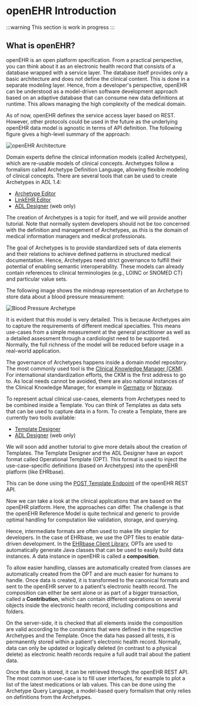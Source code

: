 # openEHR Introduction

:::warning
This section is work in progress
:::




## What is openEHR?  
openEHR is an open platform specification. From a practical perspective, you can think about it as an electronic health record that consists of a database wrapped with a service layer. The database itself provides only a basic architecture and does not define the clinical content. This is done in a separate modeling layer. Hence, from a developer's perspective, openEHR can be understood as a model-driven software development approach based on an adaptive database that can consume new data definitions at runtime. This allows managing the high complexity of the medical domain.

As of now, openEHR defines the service access layer based on REST. However, other protocols could be used in the future as the underlying openEHR data model is agnostic in terms of API definition. The following figure gives a high-level summary of the approach:

![openEHR Architecture](/img/openehr-what_is_it-architecture.png "The basic concept of separating the clinical definitions on the left side, from the technical implementation inside the platform on the right side.")

Domain experts define the clinical information models (called Archetypes), which are re-usable models of clinical concepts. Archetypes follow a formalism called Archetype Definition Language, allowing flexible modeling of clinical concepts. There are several tools that can be used to create Archetypes in ADL 1.4:

- [Archetype Editor](https://www.openehr.org/downloads/archetypeeditor/home)
- [LinkEHR Editor](https://linkehr.veratech.es/)
- [ADL Designer](https://tools.openehr.org/designer/) (web only)

The creation of Archetypes is a topic for itself, and we will provide another tutorial. Note that normally system developers should not be too concerned with the definition and management of Archetypes, as this is the domain of medical information managers and medical professionals.

The goal of Archetypes is to provide standardized sets of data elements and their relations to achieve defined patterns in structured medical documentation. Hence, Archetypes need strict governance to fulfill their potential of enabling semantic interoperability. These models can already contain references to clinical terminologies (e.g., LOINC or SNOMED CT) and particular value sets.

The following image shows the mindmap representation of an Archetype to store data about a blood pressure measurement:

![Blood Pressure Archetype](/img//bp_archetype.png "The mindmap representation of an Archetype for blood pressure measurement.")

It is evident that this model is very detailed. This is because Archetypes aim to capture the requirements of different medical specialties. This means use-cases from a simple measurement at the general practitioner as well as a detailed assessment through a cardiologist need to be supported. Normally, the full richness of the model will be reduced before usage in a real-world application.

The governance of Archetypes happens inside a domain model repository. The most commonly used tool is the [Clinical Knowledge Manager (CKM)](https://openehr.org/ckm). For international standardization efforts, the CKM is the first address to go to. As local needs cannot be avoided, there are also national instances of the Clinical Knowledge Manager, for example in [Germany](https://ckm.highmed.org) or [Norway](https://arketyper.no).

To represent actual clinical use-cases, elements from Archetypes need to be combined inside a Template. You can think of Templates as data sets that can be used to capture data in a form. To create a Template, there are currently two tools available:

- [Template Designer](http://downloads.oceaninformatics.com/downloads/TemplateDesigner/)
- [ADL Designer](https://tools.openehr.org/designer/) (web only)

We will soon add another tutorial to give more details about the creation of Templates. The Template Designer and the ADL Designer have an export format called Operational Template (OPT). This format is used to inject the use-case-specific definitions (based on Archetypes) into the openEHR platform (like EHRbase).

This can be done using the [POST Template Endpoint](https://specifications.openehr.org/releases/ITS-REST/latest/definitions.html#definitions-adl-1.4-template-post) of the openEHR REST API.

Now we can take a look at the clinical applications that are based on the openEHR platform. Here, the approaches can differ. The challenge is that the openEHR Reference Model is quite technical and generic to provide optimal handling for computation like validation, storage, and querying.

Hence, intermediate formats are often used to make life simpler for developers. In the case of EHRbase, we use the OPT files to enable data-driven development. In the [EHRbase Client Library](https://github.com/ehrbase/ehrbase_client_library/), OPTs are used to automatically generate Java classes that can be used to easily build data instances. A data instance in openEHR is called a **composition**.

To allow easier handling, classes are automatically created from classes are automatically created from the OPT and are much easier for humans to handle. Once data is created, it
is transformed to the canonical formats and sent to the openEHR server to a patient's electronic health record. The composition can 
either be sent alone or as part of a bigger transaction, called a **Contribution**, which can contain different operations 
on several objects inside the electronic health record, including compositions and folders.

On the server-side, it is checked that all elements inside the composition are valid according to the constraints 
that were defined in the respective Archetypes and the Template. Once the data has passed all tests, it is permanently 
stored within a patient's electronic health record. Normally, data can only be updated or logically deleted (in contrast to a physical delete)
as electronic health records require a full audit trail about the patient data. 

Once the data is stored, it can be retrieved through the openEHR REST API. The most common use-case is to fill user interfaces, for
example to plot a list of the latest medications or lab values. This can be done using the Archetype Query Language, a model-based
query formalism that only relies on definitions from the Archetypes. 